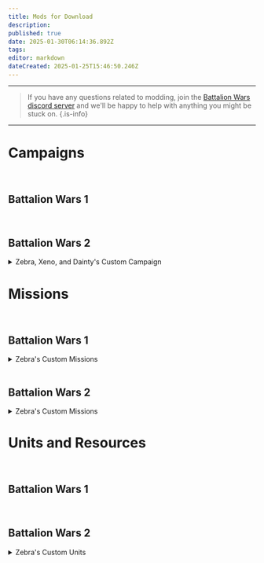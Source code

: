 ```yaml
---
title: Mods for Download
description: 
published: true
date: 2025-01-30T06:14:36.892Z
tags: 
editor: markdown
dateCreated: 2025-01-25T15:46:50.246Z
---
```


---

> If you have any questions related to modding, join the [Battalion Wars discord server](https://discord.gg/aPvrTsDARJ)  and we'll be happy to help with anything you might be stuck on.
{.is-info}

---

# Campaigns

<br>

## Battalion Wars 1











































<br>

## Battalion Wars 2

<details>
<summary>Zebra, Xeno, and Dainty's Custom Campaign</summary>

Hello, this is our 1st custom mission with 3 different modes. You have **Normal**, **Hardcore**, and **Nightmare**. 
  
If you would like to see gameplay of the normal mode version, you can do so by watching it [here](https://www.youtube.com/watch?v=PJikiyxagp8&t=0s)
  
| Mission | Thumbnail |
|---|---|
| [Released - 3 Difficulty Modes ](https://discord.com/channels/188322587116306433/1326626609796481034/1326626609796481034) | ![screenshot_2025-01-06_2218109.png](/screenshot_2025-01-06_2218109.png) | 
  
</details>

# Missions

<br>

## Battalion Wars 1

<details>
<summary>Zebra's Custom Missions</summary>
  
> WIP
{.is-warning}

  
</details>



<br>

## Battalion Wars 2

<details>
<summary>Zebra's Custom Missions</summary>
  
> WIP
{.is-warning}
  
</details>



# Units and Resources

<br>

## Battalion Wars 1













<br>

## Battalion Wars 2

<details>
<summary>Zebra's Custom Units</summary>

This is where I'm going to place the custom units I've made, that way people can import them and do whatever they want to with them lol like change the damage, fire rate, speed, etc.
  
| Units | Preview |
|---|---|
| [XY Naval Transport](https://discord.com/channels/188322587116306433/1320653705355202632/1320653705355202632) | ![screenshot_2024-12-11_112031.png](/screenshot_2024-12-11_112031.png) | 
  
</details>




